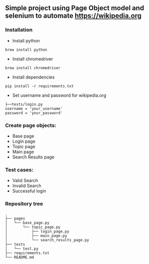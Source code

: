 ## Simple project using Page Object model and selenium to automate https://wikipedia.org

### Installation
+ Install python
```
brew install python
```
+ Install chromedriver
```
brew install chromedriver
```
+ Install dependencies
```
pip install -r requirements.txt
```
+ Set username and password for wikipedia.org
```
├──tests/login.py
username = 'your_username'
password = 'your_password'
```

### Create page objects:
+ Base page 
+ Login page
+ Topic page
+ Main page
+ Search Results page

### Test cases:
+ Valid Search
+ Invalid Search
+ Successful login

### Repository tree
```
.
├── pages
│   └── base_page.py
│       └── topic_page.py
│           ├── login_page.py
│           ├── main_page.py
│           └── search_results_page.py
├── tests
│   └── test.py
├── requirements.txt
└── README.md
```